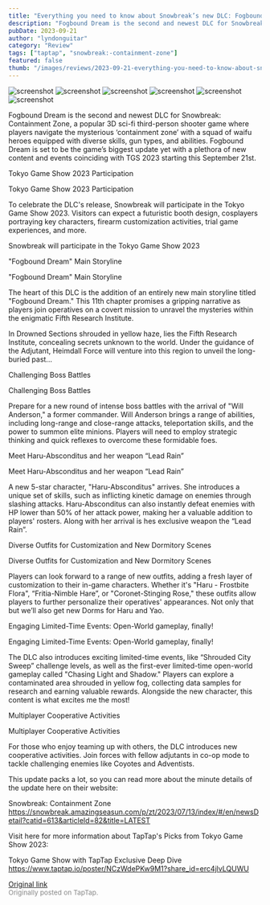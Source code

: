 ```yaml
---
title: "Everything you need to know about Snowbreak’s new DLC: Fogbound Dream (Open-world? A new character?)"
description: "Fogbound Dream is the second and newest DLC for Snowbreak: Containment Zone, a popular 3D sci-fi third-person shooter game where players navigate the mysterious  ‘containment zone’ with a squad of waifu heroes equipped with diverse skills, gun types, and abilities. Fogbound Dream is set to be the game’s biggest update yet with a plethora of new content and events coinciding with TGS 2023 starting this September 21st."
pubDate: 2023-09-21
author: "lyndonguitar"
category: "Review"
tags: ["taptap", "snowbreak:-containment-zone"]
featured: false
thumb: "/images/reviews/2023-09-21-everything-you-need-to-know-about-snowbreaks-new-dlc-fogbound-dream-open-world-a-new-char-0.avif"
---
```


<div class="gallery">
  <img src="/images/reviews/2023-09-21-everything-you-need-to-know-about-snowbreaks-new-dlc-fogbound-dream-open-world-a-new-char-0.avif" alt="screenshot" />
  <img src="/images/reviews/2023-09-21-everything-you-need-to-know-about-snowbreaks-new-dlc-fogbound-dream-open-world-a-new-char-1.avif" alt="screenshot" />
  <img src="/images/reviews/2023-09-21-everything-you-need-to-know-about-snowbreaks-new-dlc-fogbound-dream-open-world-a-new-char-2.avif" alt="screenshot" />
  <img src="/images/reviews/2023-09-21-everything-you-need-to-know-about-snowbreaks-new-dlc-fogbound-dream-open-world-a-new-char-3.avif" alt="screenshot" />
  <img src="/images/reviews/2023-09-21-everything-you-need-to-know-about-snowbreaks-new-dlc-fogbound-dream-open-world-a-new-char-4.avif" alt="screenshot" />
  <img src="/images/reviews/2023-09-21-everything-you-need-to-know-about-snowbreaks-new-dlc-fogbound-dream-open-world-a-new-char-5.avif" alt="screenshot" />
</div>

Fogbound Dream is the second and newest DLC for Snowbreak: Containment Zone, a popular 3D sci-fi third-person shooter game where players navigate the mysterious  ‘containment zone’ with a squad of waifu heroes equipped with diverse skills, gun types, and abilities. Fogbound Dream is set to be the game’s biggest update yet with a plethora of new content and events coinciding with TGS 2023 starting this September 21st.

Tokyo Game Show 2023 Participation

Tokyo Game Show 2023 Participation

To celebrate the DLC's release, Snowbreak will participate in the Tokyo Game Show 2023. Visitors can expect a futuristic booth design, cosplayers portraying key characters, firearm customization activities, trial game experiences, and more.

Snowbreak will participate in the Tokyo Game Show 2023

"Fogbound Dream" Main Storyline

"Fogbound Dream" Main Storyline

The heart of this DLC is the addition of an entirely new main storyline titled "Fogbound Dream." This 11th chapter promises a gripping narrative as players join operatives on a covert mission to unravel the mysteries within the enigmatic Fifth Research Institute.

In Drowned Sections shrouded in yellow haze, lies the Fifth Research Institute, concealing secrets unknown to the world. Under the guidance of the Adjutant, Heimdall Force will venture into this region to unveil the long-buried past...

Challenging Boss Battles

Challenging Boss Battles

Prepare for a new round of intense boss battles with the arrival of "Will Anderson," a former commander. Will Anderson brings a range of abilities, including long-range and close-range attacks, teleportation skills, and the power to summon elite minions. Players will need to employ strategic thinking and quick reflexes to overcome these formidable foes.

Meet Haru-Absconditus and her weapon “Lead Rain”

Meet Haru-Absconditus and her weapon “Lead Rain”

A new 5-star character, "Haru-Absconditus" arrives. She introduces a unique set of skills, such as inflicting kinetic damage on enemies through slashing attacks. Haru-Absconditus can also instantly defeat enemies with HP lower than 50% of her attack power, making her a valuable addition to players' rosters. Along with her arrival is hes exclusive weapon the “Lead Rain”.

Diverse Outfits for Customization and New Dormitory Scenes

Diverse Outfits for Customization and New Dormitory Scenes

Players can look forward to a range of new outfits, adding a fresh layer of customization to their in-game characters. Whether it's "Haru - Frostbite Flora", “Fritia-Nimble Hare”, or "Coronet-Stinging Rose," these outfits allow players to further personalize their operatives' appearances. Not only that but we’ll also get new Dorms for Haru and Yao.

Engaging Limited-Time Events: Open-World gameplay, finally!

Engaging Limited-Time Events: Open-World gameplay, finally!

The DLC also introduces exciting limited-time events,  like “Shrouded City Sweep” challenge levels, as well as the first-ever limited-time open-world gameplay called "Chasing Light and Shadow." Players can explore a contaminated area shrouded in yellow fog, collecting data samples for research and earning valuable rewards. Alongside the new character, this content is what excites me the most!

Multiplayer Cooperative Activities

Multiplayer Cooperative Activities

For those who enjoy teaming up with others, the DLC introduces new cooperative activities. Join forces with fellow adjutants in co-op mode to tackle challenging enemies like Coyotes and Adventists.

This update packs a lot, so you can read more about the minute details of the update here on their website:

Snowbreak: Containment Zone
https://snowbreak.amazingseasun.com/p/zt/2023/07/13/index/#/en/newsDetail?catid=613&articleId=82&title=LATEST

Visit here for more information about TapTap's Picks from Tokyo Game Show 2023:

Tokyo Game Show with TapTap Exclusive Deep Dive
https://www.taptap.io/poster/NCzWdePKw9M1?share_id=erc4jlvLQUWU

[Original link](https://www.taptap.io/post/6326265)<br><span style="font-size: 0.95em; color: #888;">Originally posted on TapTap.</span>
